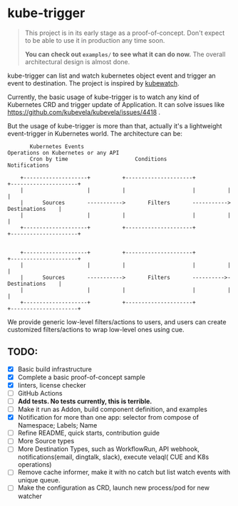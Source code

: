 # kube-trigger

> This project is in its early stage as a proof-of-concept. Don't expect to be able to use it in production any time
> soon.
>
> **You can check out `examples/` to see what it can do now.** The overall architectural design is almost done.

kube-trigger can list and watch kubernetes object event and trigger an event to destination. The project is inspired
by [kubewatch](https://github.com/vmware-archive/kubewatch).

Currently, the basic usage of kube-trigger is to watch any kind of Kubernetes CRD and trigger update of Application. It
can solve issues like https://github.com/kubevela/kubevela/issues/4418 .

But the usage of kube-trigger is more than that, actually it's a lightweight event-trigger in Kubernetes world. The
architecture can be:

```                                                                                         
       Kubernetes Events                                              Operations on Kubernetes or any API
       Cron by time                     Conditions                      Notifications        
                                                                                             
    +--------------------+          +---------------------+          +---------------------+ 
    |                    |          |                     |          |                     | 
    |      Sources       ----------->       Filters       ----------->     Destinations    | 
    |                    |          |                     |          |                     | 
    +--------------------+          +---------------------+          +---------------------+ 
                                                                                            
                                                                                             
    +--------------------+          +---------------------+          +---------------------+ 
    |                    |          |                     |          |                     | 
    |      Sources       ----------->       Filters       ---------->-     Destinations    | 
    |                    |          |                     |          |                     | 
    +--------------------+          +---------------------+          +---------------------+ 
```

We provide generic low-level filters/actions to users, and users can create customized filters/actions to wrap low-level
ones using cue.

## TODO:

- [x] Basic build infrastructure
- [x] Complete a basic proof-of-concept sample
- [x] linters, license checker
- [ ] GitHub Actions
- [ ] **Add tests. No tests currently, this is terrible.**
- [ ] Make it run as Addon, build component definition, and examples
- [x] Notification for more than one app: selector from compose of Namespace; Labels; Name
- [ ] Refine README, quick starts, contribution guide
- [ ] More Source types
- [ ] More Destination Types, such as WorkflowRun, API webhook, notifications(email, dingtalk, slack), execute velaql(
  CUE and K8s operations)
- [ ] Remove cache informer, make it with no catch but list watch events with unique queue.
- [ ] Make the configuration as CRD, launch new process/pod for new watcher
